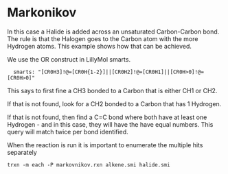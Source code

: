 # Markonikov

In this case a Halide is added across an unsaturated Carbon-Carbon bond. The rule is that the Halogen
goes to the Carbon atom with the more Hydrogen atoms. This example shows how that can be achieved.

We use the OR construct in LillyMol smarts.
```
  smarts: "[CR0H3]!@=[CR0H{1-2}]||[CR0H2]!@=[CR0H1]||[CR0H>0]!@=[CR0H>0]"
```
This says to first fine a CH3 bonded to a Carbon that is either CH1 or CH2.

If that is not found, look for a CH2 bonded to a Carbon that has 1 Hydrogen.

If that is not found, then find a C=C bond where both have at least one Hydrogen -
and in this case, they will have the have equal numbers. This query will match
twice per bond identified.

When the reaction is run it is important to enumerate the multiple hits
separately
```
trxn -m each -P markovnikov.rxn alkene.smi halide.smi
```
